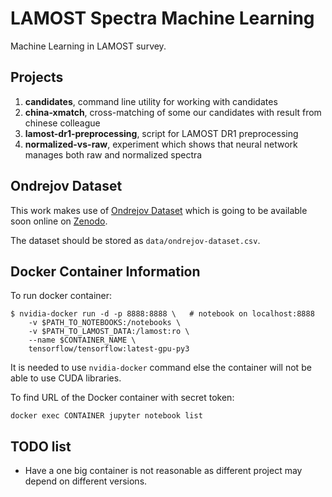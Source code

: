 # LAMOST Spectra Machine Learning

Machine Learning in LAMOST survey.

## Projects

1. **candidates**, command line utility for working with candidates
2. **china-xmatch**, cross-matching of some our candidates with result from
	chinese colleague
3. **lamost-dr1-preprocessing**, script for LAMOST DR1 preprocessing
4. **normalized-vs-raw**, experiment which shows that neural network manages
	both raw and normalized spectra

## Ondrejov Dataset

This work makes use of
[Ondrejov Dataset](https://github.com/podondra/ondrejov-dataset)
which is going to be available soon online on [Zenodo](https://zenodo.org/).

The dataset should be stored as `data/ondrejov-dataset.csv`.

## Docker Container Information

To run docker container:

	$ nvidia-docker run -d -p 8888:8888 \	# notebook on localhost:8888
		-v $PATH_TO_NOTEBOOKS:/notebooks \
		-v $PATH_TO_LAMOST_DATA:/lamost:ro \
		--name $CONTAINER_NAME \
		tensorflow/tensorflow:latest-gpu-py3

It is needed to use `nvidia-docker` command else the container will not be
able to use CUDA libraries.

To find URL of the Docker container with secret token:

	docker exec CONTAINER jupyter notebook list

## TODO list

- Have a one big container is not reasonable as different project may depend
	on different versions.
